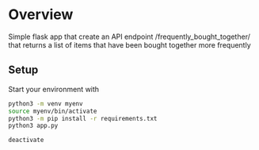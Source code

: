 # Overview
Simple flask app that create an API endpoint 
/frequently_bought_together/<id> 
that returns a list of items that have been bought together more frequently

## Setup 
Start your environment with

```bash
python3 -m venv myenv
source myenv/bin/activate
python3 -m pip install -r requirements.txt   
python3 app.py

deactivate
```
